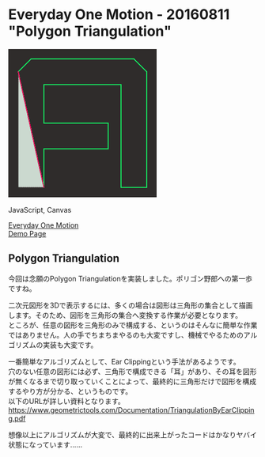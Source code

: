 # Everyday One Motion - 20160811 "Polygon Triangulation"  

![](20160811.gif)  

JavaScript, Canvas  

[Everyday One Motion](http://motions.work/motion/353)  
[Demo Page](http://fms-cat.github.io/eom_20160811/dist)  

## Polygon Triangulation

今回は念願のPolygon Triangulationを実装しました。ポリゴン野郎への第一歩ですね。  

二次元図形を3Dで表示するには、多くの場合は図形は三角形の集合として描画します。そのため、図形を三角形の集合へ変換する作業が必要となります。  
ところが、任意の図形を三角形のみで構成する、というのはそんなに簡単な作業ではありません。人の手でちまちまやるのも大変ですし、機械でやるためのアルゴリズムの実装も大変です。  

一番簡単なアルゴリズムとして、Ear Clippingという手法があるようです。　　
穴のない任意の図形には必ず、三角形で構成できる「耳」があり、その耳を図形が無くなるまで切り取っていくことによって、最終的に三角形だけで図形を構成するやり方が分かる、というものです。  
以下のURLが詳しい資料となります。  
https://www.geometrictools.com/Documentation/TriangulationByEarClipping.pdf  

想像以上にアルゴリズムが大変で、最終的に出来上がったコードはかなりヤバイ状態になっています……  
